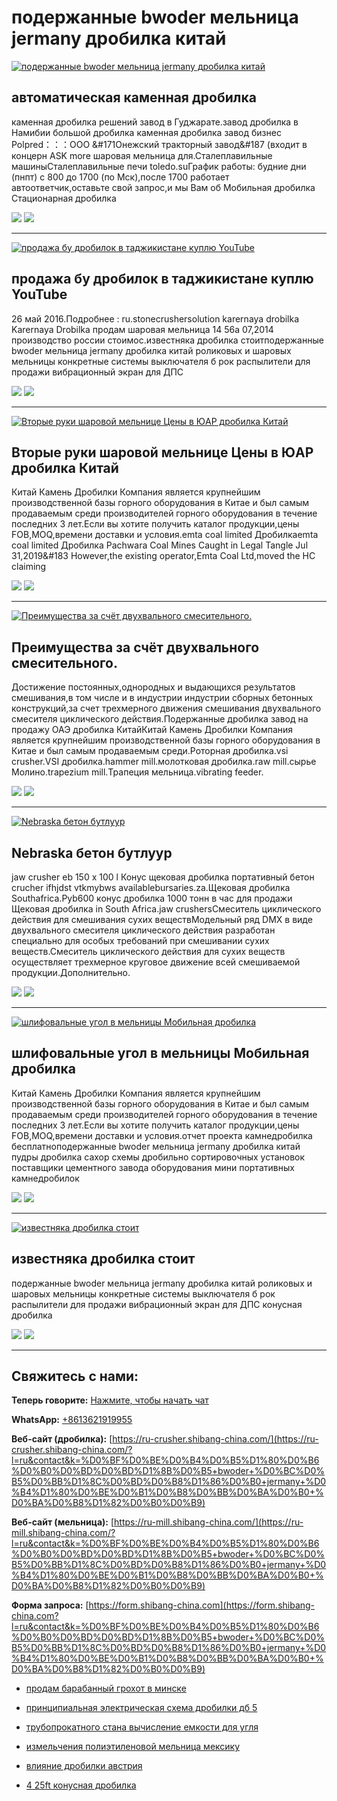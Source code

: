 # подержанные bwoder мельница jermany дробилка китай

<a href="https://swt.shibang-china.com/?n=lxq&l=ru&img&k=%D0%BF%D0%BE%D0%B4%D0%B5%D1%80%D0%B6%D0%B0%D0%BD%D0%BD%D1%8B%D0%B5+bwoder+%D0%BC%D0%B5%D0%BB%D1%8C%D0%BD%D0%B8%D1%86%D0%B0+jermany+%D0%B4%D1%80%D0%BE%D0%B1%D0%B8%D0%BB%D0%BA%D0%B0+%D0%BA%D0%B8%D1%82%D0%B0%D0%B9" target="_blank">![подержанные bwoder мельница jermany дробилка китай](http://static.shibang-china.com/all-800x300/1476.jpg)</a>

## автоматическая каменная дробилка
каменная дробилка решений завод в Гуджарате.завод дробилка в Намибии большой дробилка каменная дробилка завод бизнес Polpred：：：ООО &#171Онежский тракторный завод&#187 (входит в концерн ASK more шаровая мельница для.Сталеплавильные машиныСталеплавильные печи toledo.suГрафик работы: будние дни (пнпт) с 800 до 1700 (по Мск),после 1700 работает автоответчик,оставьте свой запрос,и мы Вам об Мобильная дробилка Стационарная дробилка


<a href="https://whatsapp.shibangsoft.com/WhatsApp.php" target="_blank" title="WhatsApp">![](http://static.shibang-china.com/icon/whatsapp.png)</a> <a href="https://swt.shibang-china.com/?n=lxq&l=ru&icon&k=%D0%BF%D0%BE%D0%B4%D0%B5%D1%80%D0%B6%D0%B0%D0%BD%D0%BD%D1%8B%D0%B5+bwoder+%D0%BC%D0%B5%D0%BB%D1%8C%D0%BD%D0%B8%D1%86%D0%B0+jermany+%D0%B4%D1%80%D0%BE%D0%B1%D0%B8%D0%BB%D0%BA%D0%B0+%D0%BA%D0%B8%D1%82%D0%B0%D0%B9" target="_blank">![](http://static.shibang-china.com/icon/chat-ru.png)</a>

---

<a href="https://swt.shibang-china.com/?n=lxq&l=ru&img&k=%D0%BF%D0%BE%D0%B4%D0%B5%D1%80%D0%B6%D0%B0%D0%BD%D0%BD%D1%8B%D0%B5+bwoder+%D0%BC%D0%B5%D0%BB%D1%8C%D0%BD%D0%B8%D1%86%D0%B0+jermany+%D0%B4%D1%80%D0%BE%D0%B1%D0%B8%D0%BB%D0%BA%D0%B0+%D0%BA%D0%B8%D1%82%D0%B0%D0%B9" target="_blank">![продажа бу дробилок в таджикистане куплю YouTube](http://static.shibang-china.com/all-800x300/414.jpg)</a>

## продажа бу дробилок в таджикистане куплю YouTube
26 май 2016.Подробнее : ru.stonecrushersolution karernaya drobilka Karernaya Drobilka продам шаровая мельница 14 56а 07,2014 производство россии стоимос.известняка дробилка стоитподержанные bwoder мельница jermany дробилка китай роликовых и шаровых мельницы конкретные системы выключателя б рок распылители для продажи вибрационный экран для ДПС


<a href="https://whatsapp.shibangsoft.com/WhatsApp.php" target="_blank" title="WhatsApp">![](http://static.shibang-china.com/icon/whatsapp.png)</a> <a href="https://swt.shibang-china.com/?n=lxq&l=ru&icon&k=%D0%BF%D0%BE%D0%B4%D0%B5%D1%80%D0%B6%D0%B0%D0%BD%D0%BD%D1%8B%D0%B5+bwoder+%D0%BC%D0%B5%D0%BB%D1%8C%D0%BD%D0%B8%D1%86%D0%B0+jermany+%D0%B4%D1%80%D0%BE%D0%B1%D0%B8%D0%BB%D0%BA%D0%B0+%D0%BA%D0%B8%D1%82%D0%B0%D0%B9" target="_blank">![](http://static.shibang-china.com/icon/chat-ru.png)</a>

---

<a href="https://swt.shibang-china.com/?n=lxq&l=ru&img&k=%D0%BF%D0%BE%D0%B4%D0%B5%D1%80%D0%B6%D0%B0%D0%BD%D0%BD%D1%8B%D0%B5+bwoder+%D0%BC%D0%B5%D0%BB%D1%8C%D0%BD%D0%B8%D1%86%D0%B0+jermany+%D0%B4%D1%80%D0%BE%D0%B1%D0%B8%D0%BB%D0%BA%D0%B0+%D0%BA%D0%B8%D1%82%D0%B0%D0%B9" target="_blank">![Вторые руки шаровой мельнице Цены в ЮАР дробилка Китай](http://static.shibang-china.com/all-800x300/854.jpg)</a>

## Вторые руки шаровой мельнице Цены в ЮАР дробилка Китай
Китай Камень Дробилки Компания является крупнейшим производственной базы горного оборудования в Китае и был самым продаваемым среди производителей горного оборудования в течение последних 3 лет.Если вы хотите получить каталог продукции,цены FOB,MOQ,времени доставки и условия.emta coal limited Дробилкаemta coal limited Дробилка Pachwara Coal Mines Caught in Legal Tangle Jul 31,2019&#183 However,the existing operator,Emta Coal Ltd,moved the HC claiming


<a href="https://whatsapp.shibangsoft.com/WhatsApp.php" target="_blank" title="WhatsApp">![](http://static.shibang-china.com/icon/whatsapp.png)</a> <a href="https://swt.shibang-china.com/?n=lxq&l=ru&icon&k=%D0%BF%D0%BE%D0%B4%D0%B5%D1%80%D0%B6%D0%B0%D0%BD%D0%BD%D1%8B%D0%B5+bwoder+%D0%BC%D0%B5%D0%BB%D1%8C%D0%BD%D0%B8%D1%86%D0%B0+jermany+%D0%B4%D1%80%D0%BE%D0%B1%D0%B8%D0%BB%D0%BA%D0%B0+%D0%BA%D0%B8%D1%82%D0%B0%D0%B9" target="_blank">![](http://static.shibang-china.com/icon/chat-ru.png)</a>

---

<a href="https://swt.shibang-china.com/?n=lxq&l=ru&img&k=%D0%BF%D0%BE%D0%B4%D0%B5%D1%80%D0%B6%D0%B0%D0%BD%D0%BD%D1%8B%D0%B5+bwoder+%D0%BC%D0%B5%D0%BB%D1%8C%D0%BD%D0%B8%D1%86%D0%B0+jermany+%D0%B4%D1%80%D0%BE%D0%B1%D0%B8%D0%BB%D0%BA%D0%B0+%D0%BA%D0%B8%D1%82%D0%B0%D0%B9" target="_blank">![Преимущества за счёт двухвального смесительного.](http://static.shibang-china.com/all-800x300/1432.jpg)</a>

## Преимущества за счёт двухвального смесительного.
Достижение постоянных,однородных и выдающихся результатов смешивания,в том числе и в индустрии индустрии сборных бетонных конструкций,за счет трехмерного движения смешивания двухвального смесителя циклического действия.Подержанные дробилка завод на продажу ОАЭ дробилка КитайКитай Камень Дробилки Компания является крупнейшим производственной базы горного оборудования в Китае и был самым продаваемым среди.Роторная дробилка.vsi crusher.VSI дробилка.hammer mill.молотковая дробилка.raw mill.сырье Молино.trapezium mill.Трапеция мельница.vibrating feeder.


<a href="https://whatsapp.shibangsoft.com/WhatsApp.php" target="_blank" title="WhatsApp">![](http://static.shibang-china.com/icon/whatsapp.png)</a> <a href="https://swt.shibang-china.com/?n=lxq&l=ru&icon&k=%D0%BF%D0%BE%D0%B4%D0%B5%D1%80%D0%B6%D0%B0%D0%BD%D0%BD%D1%8B%D0%B5+bwoder+%D0%BC%D0%B5%D0%BB%D1%8C%D0%BD%D0%B8%D1%86%D0%B0+jermany+%D0%B4%D1%80%D0%BE%D0%B1%D0%B8%D0%BB%D0%BA%D0%B0+%D0%BA%D0%B8%D1%82%D0%B0%D0%B9" target="_blank">![](http://static.shibang-china.com/icon/chat-ru.png)</a>

---

<a href="https://swt.shibang-china.com/?n=lxq&l=ru&img&k=%D0%BF%D0%BE%D0%B4%D0%B5%D1%80%D0%B6%D0%B0%D0%BD%D0%BD%D1%8B%D0%B5+bwoder+%D0%BC%D0%B5%D0%BB%D1%8C%D0%BD%D0%B8%D1%86%D0%B0+jermany+%D0%B4%D1%80%D0%BE%D0%B1%D0%B8%D0%BB%D0%BA%D0%B0+%D0%BA%D0%B8%D1%82%D0%B0%D0%B9" target="_blank">![Nebraska бетон бутлуур](http://static.shibang-china.com/all-800x300/1174.jpg)</a>

## Nebraska бетон бутлуур
jaw crusher eb 150 x 100 l Конус щековая дробилка портативный бетон crucher ifhjdst vtkmybws availablebursaries.za.Щековая дробилка Southafrica.Pyb600 конус дробилка 1000 тонн в час для продажи Щековая дробилка in South Africa.jaw crushersСмеситель циклического действия для смешивания сухих веществМодельный ряд DMX в виде двухвального смесителя циклического действия разработан специально для особых требований при смешивании сухих веществ.Смеситель циклического действия для сухих веществ осуществляет трехмерное круговое движение всей смешиваемой продукции.Дополнительно.


<a href="https://whatsapp.shibangsoft.com/WhatsApp.php" target="_blank" title="WhatsApp">![](http://static.shibang-china.com/icon/whatsapp.png)</a> <a href="https://swt.shibang-china.com/?n=lxq&l=ru&icon&k=%D0%BF%D0%BE%D0%B4%D0%B5%D1%80%D0%B6%D0%B0%D0%BD%D0%BD%D1%8B%D0%B5+bwoder+%D0%BC%D0%B5%D0%BB%D1%8C%D0%BD%D0%B8%D1%86%D0%B0+jermany+%D0%B4%D1%80%D0%BE%D0%B1%D0%B8%D0%BB%D0%BA%D0%B0+%D0%BA%D0%B8%D1%82%D0%B0%D0%B9" target="_blank">![](http://static.shibang-china.com/icon/chat-ru.png)</a>

---

<a href="https://swt.shibang-china.com/?n=lxq&l=ru&img&k=%D0%BF%D0%BE%D0%B4%D0%B5%D1%80%D0%B6%D0%B0%D0%BD%D0%BD%D1%8B%D0%B5+bwoder+%D0%BC%D0%B5%D0%BB%D1%8C%D0%BD%D0%B8%D1%86%D0%B0+jermany+%D0%B4%D1%80%D0%BE%D0%B1%D0%B8%D0%BB%D0%BA%D0%B0+%D0%BA%D0%B8%D1%82%D0%B0%D0%B9" target="_blank">![шлифовальные угол в мельницы Мобильная дробилка](http://static.shibang-china.com/all-800x300/1227.jpg)</a>

## шлифовальные угол в мельницы Мобильная дробилка
Китай Камень Дробилки Компания является крупнейшим производственной базы горного оборудования в Китае и был самым продаваемым среди производителей горного оборудования в течение последних 3 лет.Если вы хотите получить каталог продукции,цены FOB,MOQ,времени доставки и условия.отчет проекта камнедробилка бесплатноподержанные bwoder мельница jermany дробилка китай пудры дробилка сахор схемы дробильно сортировочных установок поставщики цементного завода оборудования мини портативных камнедробилок


<a href="https://whatsapp.shibangsoft.com/WhatsApp.php" target="_blank" title="WhatsApp">![](http://static.shibang-china.com/icon/whatsapp.png)</a> <a href="https://swt.shibang-china.com/?n=lxq&l=ru&icon&k=%D0%BF%D0%BE%D0%B4%D0%B5%D1%80%D0%B6%D0%B0%D0%BD%D0%BD%D1%8B%D0%B5+bwoder+%D0%BC%D0%B5%D0%BB%D1%8C%D0%BD%D0%B8%D1%86%D0%B0+jermany+%D0%B4%D1%80%D0%BE%D0%B1%D0%B8%D0%BB%D0%BA%D0%B0+%D0%BA%D0%B8%D1%82%D0%B0%D0%B9" target="_blank">![](http://static.shibang-china.com/icon/chat-ru.png)</a>

---

<a href="https://swt.shibang-china.com/?n=lxq&l=ru&img&k=%D0%BF%D0%BE%D0%B4%D0%B5%D1%80%D0%B6%D0%B0%D0%BD%D0%BD%D1%8B%D0%B5+bwoder+%D0%BC%D0%B5%D0%BB%D1%8C%D0%BD%D0%B8%D1%86%D0%B0+jermany+%D0%B4%D1%80%D0%BE%D0%B1%D0%B8%D0%BB%D0%BA%D0%B0+%D0%BA%D0%B8%D1%82%D0%B0%D0%B9" target="_blank">![известняка дробилка стоит](http://static.shibang-china.com/all-800x300/432.jpg)</a>

## известняка дробилка стоит
подержанные bwoder мельница jermany дробилка китай роликовых и шаровых мельницы конкретные системы выключателя б рок распылители для продажи вибрационный экран для ДПС конусная дробилка

<a href="https://whatsapp.shibangsoft.com/WhatsApp.php" target="_blank" title="WhatsApp">![](http://static.shibang-china.com/icon/whatsapp.png)</a> <a href="https://swt.shibang-china.com/?l=ru&icon&k=%D0%BF%D0%BE%D0%B4%D0%B5%D1%80%D0%B6%D0%B0%D0%BD%D0%BD%D1%8B%D0%B5+bwoder+%D0%BC%D0%B5%D0%BB%D1%8C%D0%BD%D0%B8%D1%86%D0%B0+jermany+%D0%B4%D1%80%D0%BE%D0%B1%D0%B8%D0%BB%D0%BA%D0%B0+%D0%BA%D0%B8%D1%82%D0%B0%D0%B9" target="_blank">![](http://static.shibang-china.com/icon/chat-ru.png)</a>

---
## Свяжитесь с нами:

**Теперь говорите:** [Нажмите, чтобы начать чат](https://swt.shibang-china.com?l=ru&contact&k=%D0%BF%D0%BE%D0%B4%D0%B5%D1%80%D0%B6%D0%B0%D0%BD%D0%BD%D1%8B%D0%B5+bwoder+%D0%BC%D0%B5%D0%BB%D1%8C%D0%BD%D0%B8%D1%86%D0%B0+jermany+%D0%B4%D1%80%D0%BE%D0%B1%D0%B8%D0%BB%D0%BA%D0%B0+%D0%BA%D0%B8%D1%82%D0%B0%D0%B9)

**WhatsApp:**  [+8613621919955](https://whatsapp.shibangsoft.com/WhatsApp.php)

**Веб-сайт (дробилка):** [https://ru-crusher.shibang-china.com/](https://ru-crusher.shibang-china.com/?l=ru&contact&k=%D0%BF%D0%BE%D0%B4%D0%B5%D1%80%D0%B6%D0%B0%D0%BD%D0%BD%D1%8B%D0%B5+bwoder+%D0%BC%D0%B5%D0%BB%D1%8C%D0%BD%D0%B8%D1%86%D0%B0+jermany+%D0%B4%D1%80%D0%BE%D0%B1%D0%B8%D0%BB%D0%BA%D0%B0+%D0%BA%D0%B8%D1%82%D0%B0%D0%B9)

**Веб-сайт (мельница):** [https://ru-mill.shibang-china.com/](https://ru-mill.shibang-china.com/?l=ru&contact&k=%D0%BF%D0%BE%D0%B4%D0%B5%D1%80%D0%B6%D0%B0%D0%BD%D0%BD%D1%8B%D0%B5+bwoder+%D0%BC%D0%B5%D0%BB%D1%8C%D0%BD%D0%B8%D1%86%D0%B0+jermany+%D0%B4%D1%80%D0%BE%D0%B1%D0%B8%D0%BB%D0%BA%D0%B0+%D0%BA%D0%B8%D1%82%D0%B0%D0%B9)

**Форма запроса:** [https://form.shibang-china.com](https://form.shibang-china.com?l=ru&contact&k=%D0%BF%D0%BE%D0%B4%D0%B5%D1%80%D0%B6%D0%B0%D0%BD%D0%BD%D1%8B%D0%B5+bwoder+%D0%BC%D0%B5%D0%BB%D1%8C%D0%BD%D0%B8%D1%86%D0%B0+jermany+%D0%B4%D1%80%D0%BE%D0%B1%D0%B8%D0%BB%D0%BA%D0%B0+%D0%BA%D0%B8%D1%82%D0%B0%D0%B9)

* [продам барабанный грохот в минске](../56/%D0%BF%D1%80%D0%BE%D0%B4%D0%B0%D0%BC%20%D0%B1%D0%B0%D1%80%D0%B0%D0%B1%D0%B0%D0%BD%D0%BD%D1%8B%D0%B9%20%D0%B3%D1%80%D0%BE%D1%85%D0%BE%D1%82%20%D0%B2%20%D0%BC%D0%B8%D0%BD%D1%81%D0%BA%D0%B5.md)

* [принципиальная электрическая схема дробилки дб 5](../51/%D0%BF%D1%80%D0%B8%D0%BD%D1%86%D0%B8%D0%BF%D0%B8%D0%B0%D0%BB%D1%8C%D0%BD%D0%B0%D1%8F%20%D1%8D%D0%BB%D0%B5%D0%BA%D1%82%D1%80%D0%B8%D1%87%D0%B5%D1%81%D0%BA%D0%B0%D1%8F%20%D1%81%D1%85%D0%B5%D0%BC%D0%B0%20%D0%B4%D1%80%D0%BE%D0%B1%D0%B8%D0%BB%D0%BA%D0%B8%20%D0%B4%D0%B1%205.md)

* [трубопрокатного стана вычисление емкости для угля](../54/%D1%82%D1%80%D1%83%D0%B1%D0%BE%D0%BF%D1%80%D0%BE%D0%BA%D0%B0%D1%82%D0%BD%D0%BE%D0%B3%D0%BE%20%D1%81%D1%82%D0%B0%D0%BD%D0%B0%20%D0%B2%D1%8B%D1%87%D0%B8%D1%81%D0%BB%D0%B5%D0%BD%D0%B8%D0%B5%20%D0%B5%D0%BC%D0%BA%D0%BE%D1%81%D1%82%D0%B8%20%D0%B4%D0%BB%D1%8F%20%D1%83%D0%B3%D0%BB%D1%8F.md)

* [измельчения полиэтиленовой мельница мексику](../51/%D0%B8%D0%B7%D0%BC%D0%B5%D0%BB%D1%8C%D1%87%D0%B5%D0%BD%D0%B8%D1%8F%20%D0%BF%D0%BE%D0%BB%D0%B8%D1%8D%D1%82%D0%B8%D0%BB%D0%B5%D0%BD%D0%BE%D0%B2%D0%BE%D0%B9%20%D0%BC%D0%B5%D0%BB%D1%8C%D0%BD%D0%B8%D1%86%D0%B0%20%D0%BC%D0%B5%D0%BA%D1%81%D0%B8%D0%BA%D1%83.md)

* [влияние дробилки австрия](../55/%D0%B2%D0%BB%D0%B8%D1%8F%D0%BD%D0%B8%D0%B5%20%D0%B4%D1%80%D0%BE%D0%B1%D0%B8%D0%BB%D0%BA%D0%B8%20%D0%B0%D0%B2%D1%81%D1%82%D1%80%D0%B8%D1%8F.md)

* [4 25ft конусная дробилка](../52/4%2025ft%20%D0%BA%D0%BE%D0%BD%D1%83%D1%81%D0%BD%D0%B0%D1%8F%20%D0%B4%D1%80%D0%BE%D0%B1%D0%B8%D0%BB%D0%BA%D0%B0.md)